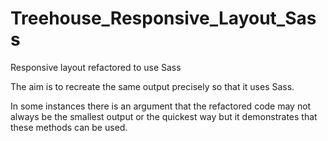 # Treehouse_Responsive_Layout_Sass
Responsive layout refactored to use Sass

The aim is to recreate the same output precisely so that it uses Sass.

In some instances there is an argument that the refactored code may not always be the smallest output or the quickest way but it demonstrates that these methods can be used.
